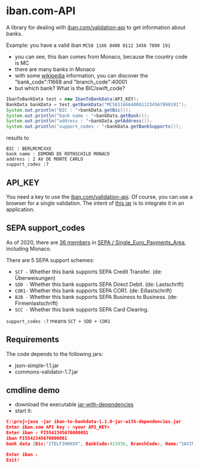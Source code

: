 # iban.com-API

A library for dealing with [iban.com/validation-api](https://www.iban.com/validation-api) to get information about banks.

Example: you have a valid iban `MC58 1166 8400 0112 3456 7890 191`
* you can see, this iban comes from Monaco, because the country code is MC
* there are many banks in Monaco 
* with some [wikipedia](https://en.wikipedia.org/wiki/International_Bank_Account_Number) information, you can discover the "bank_code":11668 and "branch_code":40001
* but which bank? What is the BIC/swift_code?

```java
IbanToBankData test = new IbanToBankData(API_KEY);
BankData bankData = test.getBankData("MC5811668400011234567890191");
System.out.println("BIC : "+bankData.getBic());
System.out.println("bank name : "+bankData.getBank());
System.out.println("address : "+bankData.getAddress());
System.out.println("support_codes : "+bankData.getBankSupports());
```

results to

```
BIC : BERLMCMCXXX
bank name : EDMOND DE ROTHSCHILD MONACO
address : 2 AV DE MONTE CARLO
support_codes :7
```

## API_KEY

You need a key to use the [iban.com/validation-api](https://www.iban.com/validation-api). Of course, you can use a browser for a single validation. The intent of [this jar](https://github.com/klst-de/iban.com-API/releases/latest) is to integrate it in an application.

## SEPA support_codes

As of 2020, there are [36 members](https://github.com/klst-de/iban.com-API/blob/master/doc/EPC409-09%20EPC%20List%20of%20SEPA%20Scheme%20Countries%20v2.6%20-%20January%202020.pdf) in [SEPA / Single_Euro_Payments_Area](https://en.wikipedia.org/wiki/Single_Euro_Payments_Area), including Monaco.

There are 5 SEPA support schemes:
* `SCT -` Whether this bank supports SEPA Credit Transfer.      (de: Überweisungen)
* `SDD -` Whether this bank supports SEPA Direct Debit.         (de: Lastschrift)
* `COR1-` Whether this bank supports SEPA COR1.                 (de: Eillastschrift) 
* `B2B -` Whether this bank supports SEPA Business to Business. (de: Firmenlastschrift) 
* `SCC -` Whether this bank supports SEPA Card Clearing.

`support_codes :7` means `SCT + SDD + COR1`

## Requirements

The code depends to the following jars:
* json-simple-1.1.jar
* commons-validator-1.7.jar

## cmdline demo

* download the executable [jar-with-dependencies](https://github.com/klst-de/iban.com-API/releases/latest)
* start it:

```json
C:\proj>java -jar iban-to-bankdata-1.1.0-jar-with-dependencies.jar
Enter iban.com API key : <your API_KEY>
Enter iban : FI5542345670000081
iban FI5542345670000081
bank data [Bic:"ITELFIHHXXX", BankCode:423456, BranchCode:, Name:"SAVINGS BANK FINLAND", Address:"HEVOSENKENKA 3", BankSupports:7, Zip:"02600", City:"ESPOO"]

Enter iban :
Exit!
```
